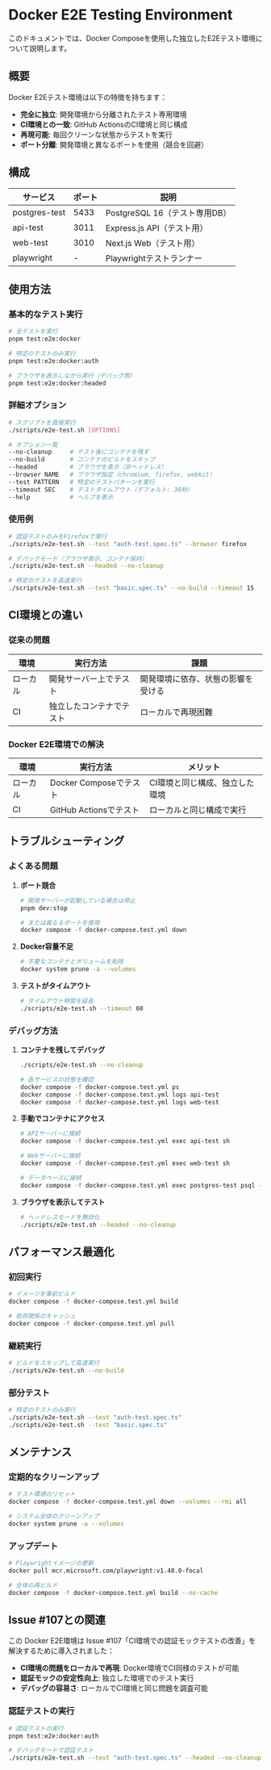 # Docker E2E Testing Environment

このドキュメントでは、Docker Composeを使用した独立したE2Eテスト環境について説明します。

## 概要

Docker E2Eテスト環境は以下の特徴を持ちます：

- **完全に独立**: 開発環境から分離されたテスト専用環境
- **CI環境との一致**: GitHub ActionsのCI環境と同じ構成
- **再現可能**: 毎回クリーンな状態からテストを実行
- **ポート分離**: 開発環境と異なるポートを使用（競合を回避）

## 構成

| サービス      | ポート | 説明                          |
| ------------- | ------ | ----------------------------- |
| postgres-test | 5433   | PostgreSQL 16（テスト専用DB） |
| api-test      | 3011   | Express.js API（テスト用）    |
| web-test      | 3010   | Next.js Web（テスト用）       |
| playwright    | -      | Playwrightテストランナー      |

## 使用方法

### 基本的なテスト実行

```bash
# 全テストを実行
pnpm test:e2e:docker

# 特定のテストのみ実行
pnpm test:e2e:docker:auth

# ブラウザを表示しながら実行（デバッグ用）
pnpm test:e2e:docker:headed
```

### 詳細オプション

```bash
# スクリプトを直接実行
./scripts/e2e-test.sh [OPTIONS]

# オプション一覧
--no-cleanup     # テスト後にコンテナを残す
--no-build       # コンテナのビルドをスキップ
--headed         # ブラウザを表示（非ヘッドレス）
--browser NAME   # ブラウザ指定（chromium, firefox, webkit）
--test PATTERN   # 特定のテストパターンを実行
--timeout SEC    # テストタイムアウト（デフォルト: 30秒）
--help           # ヘルプを表示
```

### 使用例

```bash
# 認証テストのみをFirefoxで実行
./scripts/e2e-test.sh --test "auth-test.spec.ts" --browser firefox

# デバッグモード（ブラウザ表示、コンテナ保持）
./scripts/e2e-test.sh --headed --no-cleanup

# 特定のテストを高速実行
./scripts/e2e-test.sh --test "basic.spec.ts" --no-build --timeout 15
```

## CI環境との違い

### 従来の問題

| 環境     | 実行方法                 | 課題                               |
| -------- | ------------------------ | ---------------------------------- |
| ローカル | 開発サーバー上でテスト   | 開発環境に依存、状態の影響を受ける |
| CI       | 独立したコンテナでテスト | ローカルで再現困難                 |

### Docker E2E環境での解決

| 環境     | 実行方法               | メリット                       |
| -------- | ---------------------- | ------------------------------ |
| ローカル | Docker Composeでテスト | CI環境と同じ構成、独立した環境 |
| CI       | GitHub Actionsでテスト | ローカルと同じ構成で実行       |

## トラブルシューティング

### よくある問題

1. **ポート競合**

   ```bash
   # 開発サーバーが起動している場合は停止
   pnpm dev:stop

   # または異なるポートを使用
   docker compose -f docker-compose.test.yml down
   ```

2. **Docker容量不足**

   ```bash
   # 不要なコンテナとボリュームを削除
   docker system prune -a --volumes
   ```

3. **テストがタイムアウト**
   ```bash
   # タイムアウト時間を延長
   ./scripts/e2e-test.sh --timeout 60
   ```

### デバッグ方法

1. **コンテナを残してデバッグ**

   ```bash
   ./scripts/e2e-test.sh --no-cleanup

   # 各サービスの状態を確認
   docker compose -f docker-compose.test.yml ps
   docker compose -f docker-compose.test.yml logs api-test
   docker compose -f docker-compose.test.yml logs web-test
   ```

2. **手動でコンテナにアクセス**

   ```bash
   # APIサーバーに接続
   docker compose -f docker-compose.test.yml exec api-test sh

   # Webサーバーに接続
   docker compose -f docker-compose.test.yml exec web-test sh

   # データベースに接続
   docker compose -f docker-compose.test.yml exec postgres-test psql -U test bookkeeping_test
   ```

3. **ブラウザを表示してテスト**
   ```bash
   # ヘッドレスモードを無効化
   ./scripts/e2e-test.sh --headed --no-cleanup
   ```

## パフォーマンス最適化

### 初回実行

```bash
# イメージを事前ビルド
docker compose -f docker-compose.test.yml build

# 依存関係のキャッシュ
docker compose -f docker-compose.test.yml pull
```

### 継続実行

```bash
# ビルドをスキップして高速実行
./scripts/e2e-test.sh --no-build
```

### 部分テスト

```bash
# 特定のテストのみ実行
./scripts/e2e-test.sh --test "auth-test.spec.ts"
./scripts/e2e-test.sh --test "basic.spec.ts"
```

## メンテナンス

### 定期的なクリーンアップ

```bash
# テスト環境のリセット
docker compose -f docker-compose.test.yml down --volumes --rmi all

# システム全体のクリーンアップ
docker system prune -a --volumes
```

### アップデート

```bash
# Playwrightイメージの更新
docker pull mcr.microsoft.com/playwright:v1.48.0-focal

# 全体の再ビルド
docker compose -f docker-compose.test.yml build --no-cache
```

## Issue #107との関連

この Docker E2E環境は Issue #107「CI環境での認証モックテストの改善」を解決するために導入されました：

- **CI環境の問題をローカルで再現**: Docker環境でCI同様のテストが可能
- **認証モックの安定性向上**: 独立した環境でのテスト実行
- **デバッグの容易さ**: ローカルでCI環境と同じ問題を調査可能

### 認証テストの実行

```bash
# 認証テストの実行
pnpm test:e2e:docker:auth

# デバッグモードで認証テスト
./scripts/e2e-test.sh --test "auth-test.spec.ts" --headed --no-cleanup
```
